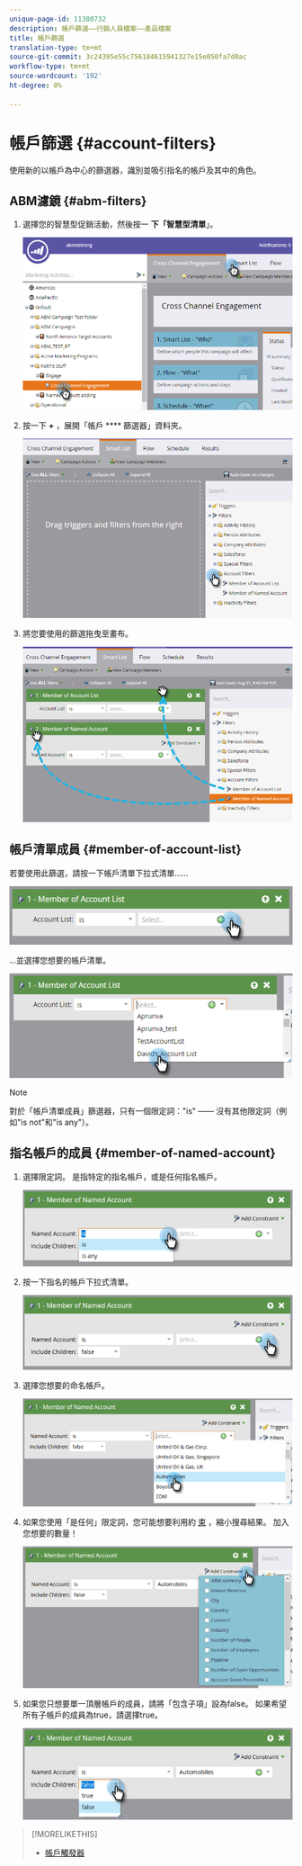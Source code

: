 ```yaml
---
unique-page-id: 11380732
description: 帳戶篩選——行銷人員檔案——產品檔案
title: 帳戶篩選
translation-type: tm+mt
source-git-commit: 3c24395e55c756184615941327e15e050fa7d0ac
workflow-type: tm+mt
source-wordcount: '192'
ht-degree: 0%

---
```



# 帳戶篩選 {#account-filters}

使用新的以帳戶為中心的篩選器，識別並吸引指名的帳戶及其中的角色。

## ABM濾鏡 {#abm-filters}

1. 選擇您的智慧型促銷活動，然後按一 **下「智慧型清單**」。

   ![](assets/one.png)

1. 按一下 **+** ，展開「帳戶 **** 篩選器」資料夾。

   ![](assets/two.png)

1. 將您要使用的篩選拖曳至畫布。

   ![](assets/three.png)

## 帳戶清單成員 {#member-of-account-list}

若要使用此篩選，請按一下帳戶清單下拉式清單……

![](assets/four.png)

...並選擇您想要的帳戶清單。

![](assets/five.png)

>[!NOTE]
>
>對於「帳戶清單成員」篩選器，只有一個限定詞：&quot;is&quot; —— 沒有其他限定詞（例如&quot;is not&quot;和&quot;is any&quot;）。

## 指名帳戶的成員 {#member-of-named-account}

1. 選擇限定詞。 是指特定的指名帳戶，或是任何指名帳戶。

   ![](assets/six.png)

1. 按一下指名的帳戶下拉式清單。

   ![](assets/seven.png)

1. 選擇您想要的命名帳戶。

   ![](assets/eight.png)

1. 如果您使用「是任何」限定詞，您可能想要利用約 [束](http://docs.marketo.com/display/DOCS/Add+a+Constraint+to+a+Smart+List+Filter) ，縮小搜尋結果。 加入您想要的數量！

   ![](assets/nine.png)

1. 如果您只想要單一頂層帳戶的成員，請將「包含子項」設為false。 如果希望所有子帳戶的成員為true，請選擇true。

   ![](assets/ten.png)

>[!MORELIKETHIS]
>
>* [帳戶觸發器](account-triggers.md)

